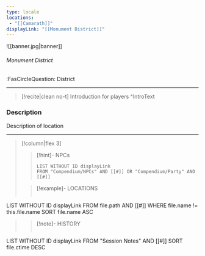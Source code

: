 ```yaml
---
type: locale
locations:
 - "[[Camarath]]"
displayLink: "[[Monument District]]"
---
```


![[banner.jpg|banner]]
###### Monument District
<span class="sub2">:FasCircleQuestion: District</span>

---

> [!recite|clean no-t]
>	Introduction for players
>^IntroText

### Description
Description of location

---

> [!column|flex 3]
>> [!hint]-  NPCs
>>```dataview
>>LIST WITHOUT ID displayLink
>>FROM "Compendium/NPCs" AND [[#]] OR "Compendium/Party" AND [[#]] 
> 
>> [!example]- LOCATIONS
>>```dataview
LIST WITHOUT ID displayLink
FROM file.path AND [[#]]
WHERE file.name != this.file.name
SORT file.name ASC
>
>> [!note]- HISTORY
>>```dataview
LIST WITHOUT ID displayLink
FROM "Session Notes" AND [[#]]
SORT file.ctime DESC
